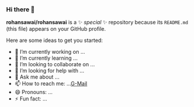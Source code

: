 ### Hi there 👋


**rohansawai/rohansawai** is a ✨ _special_ ✨ repository because its `README.md` (this file) appears on your GitHub profile.

Here are some ideas to get you started:

- 🔭 I’m currently working on ...
- 🌱 I’m currently learning ...
- 👯 I’m looking to collaborate on ...
- 🤔 I’m looking for help with ...
- 💬 Ask me about ...
- 📫 How to reach me: ...[G-Mail](https://mail.google.com/mail/u/0/#inbox?compose=GTvVlcSDbtkbKGtFnQRlKgqvGGQZshVhGMHNKzcpgpNSznNWVbfJLkgztPgChKwfGpjFVJlgjbDnH)
- 😄 Pronouns: ...
- ⚡ Fun fact: ...
